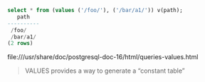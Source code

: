 ```sql
select * from (values ('/foo/'), ('/bar/a1/')) v(path);
   path
----------
 /foo/
 /bar/a1/
(2 rows)
```

file:///usr/share/doc/postgresql-doc-16/html/queries-values.html

> VALUES provides a way to generate a “constant table”
